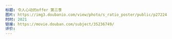 ```yaml
---
标题: 令人心动的offer 第三季
图片: https://img3.doubanio.com/view/photo/s_ratio_poster/public/p2722426882.webp
时时: 2021
链接: https://movie.douban.com/subject/35236749/
评价:
---
```


